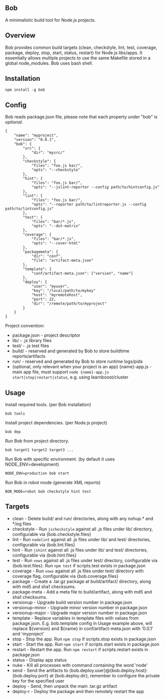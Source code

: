 Bob
---

A minimalistic build tool for Node.js projects.

Overview
--------

Bob provides common build targets (clean, checkstyle, lint, test, coverage, package, deploy, stop, start, status, restart) for Node.js libs/apps. It essentially allows multiple projects to use the same Makefile stored in a global node_modules. Bob uses bash shell.

Installation
------------

    npm install -g bob

Config
------

Bob reads package.json file, please note that each property under "bob" is *optional*.

    {
        "name": "myproject",
        "version": "0.0.1",
        "bob": {
            "src": {
                "dir": "mysrc/"
            },
            "checkstyle": {
                "files": "foo.js bar/",
                "opts": "--checkstyle"
            },
            "hint": {
                "files": "foo.js bar/",
                "opts": "--jslint-reporter --config path/to/hintconfig.js"
            },
            "lint": {
                "files": "foo.js bar/",
                "opts": "--reporter path/to/lintreporter.js --config path/to/lintconfig.js"
            },
            "test": {
                "files": "bar/*.js",
                "opts": "--dot-matrix"
            },
            "coverage": {
                "files": "bar/*.js",
                "opts": "--cover-html"
            },
            "packagemeta": {
                "dir": "conf",
                "file": "artifact-meta.json"
            },
            "template": {
                "conf/artifact-meta.json": ["version", "name"]
            },
            "deploy": {
                "user": "myuser",
                "key": "/local/path/to/mykey"
                "host": "myremotehost",
                "port": 22,
                "dir": "/remote/path/to/myproject"
            }
        }
    }

Project convention:

* package.json - project descriptor
* lib/ - .js library files
* test/ - .js test files
* build/ - reserved and generated by Bob to store buildtime reports/artifacts
* run/ - reserved and generated by Bob to store runtime logs/pids
* (optional, only relevant when your project is an app) {name}-app.js - main app file, must support `node {name}-app.js start|stop|restart|status`, e.g. using learnboost/cluster

Usage
-----

Install required tools. (per Bob installation)

    bob tools

Install project dependencies. (per Node.js project)

    bob dep
    
Run Bob from project directory.

    bob target1 target2 target3 ...

Run Bob with specific environment. (by default it uses NODE_ENV=development)

    NODE_ENV=production bob start

Run Bob in robot mode (generate XML reports)

    BOB_MODE=robot bob checkstyle hint test
    
Targets
-------

* clean - Delete build/ and run/ directories, along with any nohup.* and *.log files
* checkstyle - Run `jscheckstyle` against all .js files under lib/ directory, configurable via {bob.checkstyle.files}
* lint - Run `nodelint` against all .js files under lib/ and test/ directories, configurable via {bob.lint.files}
* hint - Run `jshint` against all .js files under lib/ and test/ directories, configurable via {bob.hint.files}
* test - Run `vows` against all .js files under test/ directory, configurable via {bob.test.files}. Run `npm test` if scripts.test exists in package.json 
* coverage - Run `vows` against all .js files under test/ directory with coverage flag, configurable via {bob.coverage.files}
* package - Create a .tar.gz package at build/artifact/ directory, along with md5 and sha1 checksums.
* package-meta - Add a meta file to build/artifact, along with md5 and sha1 checksums.
* versionup - Upgrade build version number in package.json
* versionup-minor - Upgrade minor version number in package.json
* versionup-major - Upgrade major version number in package.json
* template - Replace variables in template files with values from package.json. E.g. bob.template config in Usage example above, will replace ${version} and ${name} in conf/artifact-meta.json with '0.0.1' and 'myproject'
* stop - Stop the app. Run `npm stop` if scripts.stop exists in package.json
* start - Start the app. Run `npm start` if scripts.start exists in package.json
* restart - Restart the app. Run `npm restart` if scripts.restart exists in package.json
* status - Display app status
* nuke - Kill all processes with command containing the word 'node'
* send - Send the artifacts to {bob.deploy.user}@{bob.deploy.host}:{bob.deploy.port} at {bob.deploy.dir}, remember to configure the private key for the specified user
* deploy - Send, then unpack the main .tar.gz artifact
* deploy-r - Deploy the package and then remotely restart the app

